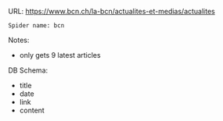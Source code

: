 URL: https://www.bcn.ch/la-bcn/actualites-et-medias/actualites

    Spider name: bcn

Notes:
- only gets 9 latest articles

DB Schema:
- title
- date
- link
- content

